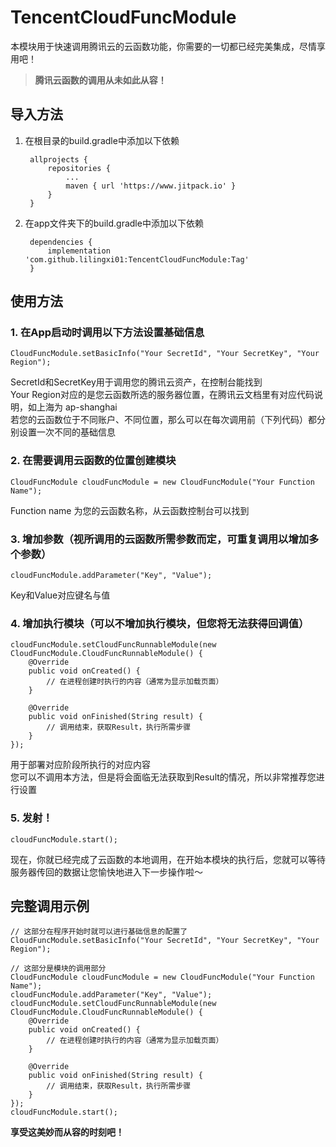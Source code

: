 # TencentCloudFuncModule
本模块用于快速调用腾讯云的云函数功能，你需要的一切都已经完美集成，尽情享用吧！
<br>
> **腾讯云函数的调用从未如此从容！**

## 导入方法

1. 在根目录的build.gradle中添加以下依赖

    	allprojects {
    		repositories {
    			...
    			maven { url 'https://www.jitpack.io' }
    		}
    	}

2. 在app文件夹下的build.gradle中添加以下依赖

    	dependencies {
    		implementation 'com.github.lilingxi01:TencentCloudFuncModule:Tag'
    	}

## 使用方法

### 1. 在App启动时调用以下方法设置基础信息
   	
   	CloudFuncModule.setBasicInfo("Your SecretId", "Your SecretKey", "Your Region");
   	
SecretId和SecretKey用于调用您的腾讯云资产，在控制台能找到<br>
Your Region对应的是您云函数所选的服务器位置，在腾讯云文档里有对应代码说明，如上海为 ap-shanghai<br>
若您的云函数位于不同账户、不同位置，那么可以在每次调用前（下列代码）都分别设置一次不同的基础信息

### 2. 在需要调用云函数的位置创建模块
    	
	CloudFuncModule cloudFuncModule = new CloudFuncModule("Your Function Name");
	
Function name 为您的云函数名称，从云函数控制台可以找到

### 3. 增加参数（视所调用的云函数所需参数而定，可重复调用以增加多个参数）
    	
	cloudFuncModule.addParameter("Key", "Value");
	
Key和Value对应键名与值

### 4. 增加执行模块（可以不增加执行模块，但您将无法获得回调值）
   	
	cloudFuncModule.setCloudFuncRunnableModule(new CloudFuncModule.CloudFuncRunnableModule() {
   		@Override
   		public void onCreated() {
   			// 在进程创建时执行的内容（通常为显示加载页面）
   		}

   		@Override
   		public void onFinished(String result) {
   			// 调用结束，获取Result，执行所需步骤
		}
	});
	
用于部署对应阶段所执行的对应内容<br>
您可以不调用本方法，但是将会面临无法获取到Result的情况，所以非常推荐您进行设置

### 5. 发射！
    	
	cloudFuncModule.start();

现在，你就已经完成了云函数的本地调用，在开始本模块的执行后，您就可以等待服务器传回的数据让您愉快地进入下一步操作啦～

## 完整调用示例

   	// 这部分在程序开始时就可以进行基础信息的配置了
	CloudFuncModule.setBasicInfo("Your SecretId", "Your SecretKey", "Your Region");
	
	// 这部分是模块的调用部分
	CloudFuncModule cloudFuncModule = new CloudFuncModule("Your Function Name");
	cloudFuncModule.addParameter("Key", "Value");
	cloudFuncModule.setCloudFuncRunnableModule(new CloudFuncModule.CloudFuncRunnableModule() {
   		@Override
   		public void onCreated() {
   			// 在进程创建时执行的内容（通常为显示加载页面）
   		}

   		@Override
   		public void onFinished(String result) {
   			// 调用结束，获取Result，执行所需步骤
		}
	});
	cloudFuncModule.start();

**享受这美妙而从容的时刻吧！**
